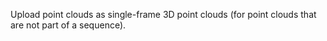 Upload point clouds as single-frame 3D point clouds (for point clouds that are not part of a sequence).
